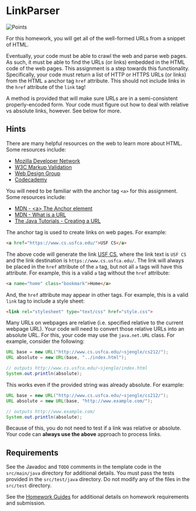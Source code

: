 LinkParser
=================================================

![Points](../../blob/badges/points.svg)

For this homework, you will get all of the well-formed URLs from a snippet of HTML.

Eventually, your code must be able to crawl the web and parse web pages. As such, it must be able to find the URLs (or links) embedded in the HTML code of the web pages. This assignment is a step towards this functionality. Specifically, your code must return a list of HTTP or HTTPS URLs (or links) from the HTML `a` anchor tag `href` attribute. This should not include links in the `href` attribute of the `link` tag!

A method is provided that will make sure URLs are in a semi-consistent properly-encoded form. Your code must figure out how to deal with relative vs absolute links, however. See below for more.

## Hints ##

There are many helpful resources on the web to learn more about HTML. Some resources include:

* [Mozilla Developer Network](https://developer.mozilla.org/en-US/docs/Web/HTML)
* [W3C Markup Validation](http://validator.w3.org/)
* [Web Design Group](http://htmlhelp.com/)
* [Codecademy](https://www.codecademy.com/learn/web)

You will need to be familiar with the anchor tag `<a>` for this assignment. Some resources include:

* [MDN - &lt;a&gt; The Anchor element](https://developer.mozilla.org/en-US/docs/Web/HTML/Element/a)
* [MDN - What is a URL](https://developer.mozilla.org/en-US/docs/Learn/Common_questions/What_is_a_URL)
* [The Java Tutorials - Creating a URL](https://docs.oracle.com/javase/tutorial/networking/urls/creatingUrls.html)

The anchor tag is used to create links on web pages. For example:

```html
<a href="https://www.cs.usfca.edu/">USF CS</a>
```

The above code will generate the link <a href="https://www.cs.usfca.edu/">USF CS</a>, where the link text is `USF CS` and the link destination is `https://www.cs.usfca.edu/`. The link will always be placed in the `href` attribute of the `a` tag, but not all `a` tags will have this attribute. For example, this is a valid `a` tag without the `href` attribute:

```html
<a name="home" class="bookmark">Home</a>
```

And, the `href` attribute may appear in other tags. For example, this is a valid `link` tag to include a style sheet:

```html
<link rel="stylesheet" type="text/css" href="style.css">
```

Many URLs on webpages are relative (i.e. specified relative to the current webpage URL). Your code will need to convert those relative URLs into an absolute URL. For this, your code may use the `java.net.URL` class. For example, consider the following:

```java
URL base = new URL("http://www.cs.usfca.edu/~sjengle/cs212/");
URL absolute = new URL(base, "../index.html");

// outputs http://www.cs.usfca.edu/~sjengle/index.html
System.out.println(absolute);
```

This works even if the provided string was already absolute. For example:

```java
URL base = new URL("http://www.cs.usfca.edu/~sjengle/cs212/");
URL absolute = new URL(base, "http://www.example.com/");

// outputs http://www.example.com/
System.out.println(absolute);
```

Because of this, you do not need to test if a link was relative or absolute. Your code can **always use the above** approach to process links.

## Requirements ##

See the Javadoc and `TODO` comments in the template code in the `src/main/java` directory for additional details. You must pass the tests provided in the `src/test/java` directory. Do not modify any of the files in the `src/test` directory.

See the [Homework Guides](https://usf-cs212-spring2021.github.io/guides/homework/) for additional details on homework requirements and submission.
